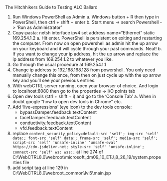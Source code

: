 The Hitchhikers Guide to Testing ALC Ballard
1)	Run Windows PowerShell as Admin
a.	Windows button + R then  type in PowerShell, then ctrl + shift + enter 
b.	 Start menu -> search Powershell -> ‘Run as Administrator’
2)	Copy-pasta:  netsh interface ipv4 set address name=”Ethernet” static 169.254.1.2
a.	Hit enter. PowerShell is persistent on exiting and restarting the computer. From now on open powershell as admin hit the up arrow on your keyboard and it will cycle through your past commands. Neat!
b.	If you want to change your ip address, hit the up arrow and replace the ip address from 169.254.1.2 to whatever you like. 
3)	Go through the usual procedure at 169.254.1.1
4)	Change ip address to 192.168.168.128 from powershell. You only need manually change this once, from then on just cycle up with the up arrow key and you’ll see your previous entries. 
5)	With webCTRL server running, open your browser of choice. And login to localhost:8080 then go to the properties -> I/O points tab
6)	Open dev tools (ctrl + shift + i) and go to the ‘Console Tab’
a.	When in doubt google “how to open dev tools in Chrome” etc.
7)	Add ‘live-expressions’ (eye icon) to the dev tools console:
    - bypassDamper.feedback.textContent
    - faceDamper.feedback.textContent
    - conductivity.feedback.textContent
    - vfd.feedback.textContent
8) replace `content_security_policy=default-src 'self'; img-src 'self' data:; font-src 'self' data:; frame-src 'self'; media-src 'self'; script-src 'self' 'unsafe-inline' 'unsafe-eval' https://cdn.jsdelivr.net; style-src 'self' 'unsafe-inline'; connect-src 'self' ws: wss:;` at line 274 of C:\WebCTRL8.0\webroot\microsoft_dm09_10_ETJ_8_26_19/system.properties file
9) add script tag at line 129 in C:\WebCTRL8.0\webroot\_common\lvl5\main.jsp




